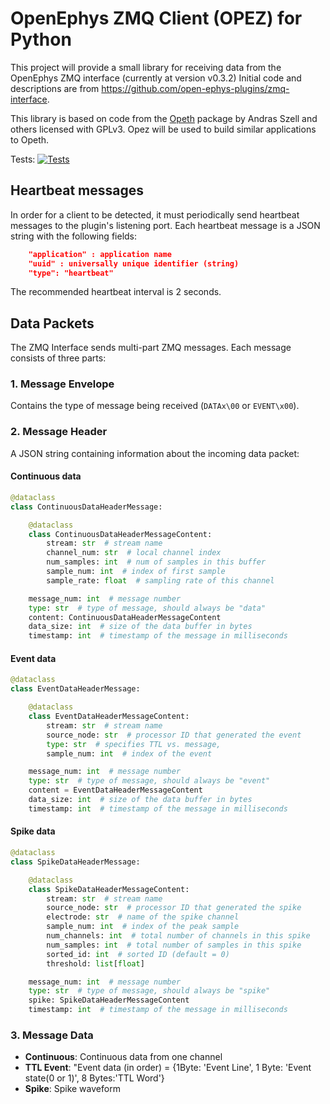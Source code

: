 # OpenEphys ZMQ Client (OPEZ) for Python 

This project will provide a small library for receiving data from the OpenEphys ZMQ
interface (currently at version v0.3.2) Initial code and descriptions are from
https://github.com/open-ephys-plugins/zmq-interface. 

This library is based on code from the [Opeth](https://opeth.readthedocs.io) package by
Andras Szell and others licensed with GPLv3. Opez will be used to build similar applications
to Opeth.

Tests: [![Tests](https://github.com/cog-neurophys-lab/opez/actions/workflows/python-app.yml/badge.svg)](https://github.com/cog-neurophys-lab/opez/actions/workflows/python-app.yml)

## Heartbeat messages

In order for a client to be detected, it must periodically send heartbeat messages to the
plugin's listening port. Each heartbeat message is a JSON string with the following fields:

```json
    "application" : application name
    "uuid" : universally unique identifier (string)
    "type": "heartbeat"
```

The recommended heartbeat interval is 2 seconds. 

## Data Packets

The ZMQ Interface sends multi-part ZMQ messages. Each message consists of three parts:

### 1. Message Envelope

Contains the type of message being received (`DATAx\00` or `EVENT\x00`).


### 2. Message Header

A JSON string containing information about the incoming data packet:

#### Continuous data

```python
@dataclass
class ContinuousDataHeaderMessage:

    @dataclass
    class ContinuousDataHeaderMessageContent:
        stream: str  # stream name
        channel_num: str  # local channel index
        num_samples: int  # num of samples in this buffer
        sample_num: int  # index of first sample
        sample_rate: float  # sampling rate of this channel

    message_num: int  # message number
    type: str  # type of message, should always be "data"
    content: ContinuousDataHeaderMessageContent
    data_size: int  # size of the data buffer in bytes
    timestamp: int  # timestamp of the message in milliseconds
```

#### Event data

```python
@dataclass
class EventDataHeaderMessage:

    @dataclass
    class EventDataHeaderMessageContent:
        stream: str  # stream name
        source_node: str  # processor ID that generated the event
        type: str  # specifies TTL vs. message,
        sample_num: int  # index of the event

    message_num: int  # message number
    type: str  # type of message, should always be "event"
    content = EventDataHeaderMessageContent
    data_size: int  # size of the data buffer in bytes
    timestamp: int  # timestamp of the message in milliseconds
```

#### Spike data

```python
@dataclass
class SpikeDataHeaderMessage:

    @dataclass
    class SpikeDataHeaderMessageContent:
        stream: str  # stream name
        source_node: str  # processor ID that generated the spike
        electrode: str  # name of the spike channel
        sample_num: int  # index of the peak sample
        num_channels: int  # total number of channels in this spike
        num_samples: int  # total number of samples in this spike
        sorted_id: int  # sorted ID (default = 0)
        threshold: list[float]

    message_num: int  # message number
    type: str  # type of message, should always be "spike"
    spike: SpikeDataHeaderMessageContent
    timestamp: int  # timestamp of the message in milliseconds
```

### 3. Message Data

- **Continuous**: Continuous data from one channel
- **TTL Event**: "Event data (in order) = {1Byte\: 'Event Line', 1 Byte\: 'Event state(0 or 1)', 8 Bytes:'TTL Word'}
- **Spike**: Spike waveform

